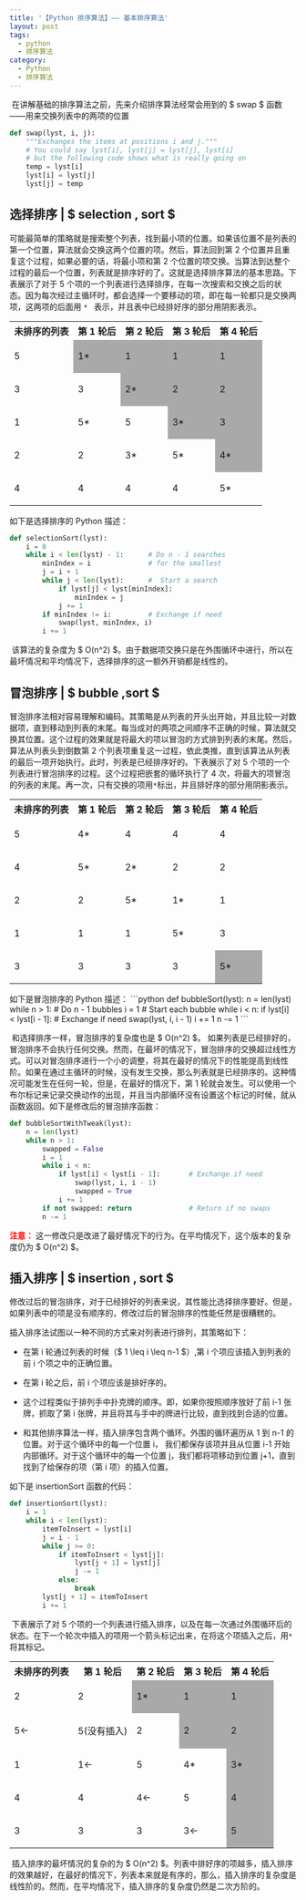 ```yaml
---
title: '【Python 排序算法】—— 基本排序算法'
layout: post
tags:
  - python
  - 排序算法
category: 
  - Python 
  - 排序算法
---
```


​        在讲解基础的排序算法之前，先来介绍排序算法经常会用到的 $ swap $ 函数——用来交换列表中的两项的位置

<!--more-->

```python
def swap(lyst, i, j):
    """Exchanges the items at positions i and j."""
    # You could say lyst[i], lyst[j] = lyst[j], lyst[i]
    # but the following code shows what is really going on
    temp = lyst[i]
    lyst[i] = lyst[j]
    lyst[j] = temp
```

## 选择排序 | $ selection \, sort $

​        可能最简单的策略就是搜索整个列表，找到最小项的位置。如果该位置不是列表的第一个位置，算法就会交换这两个位置的项。然后，算法回到第 2 个位置并且重复这个过程，如果必要的话，将最小项和第 2 个位置的项交换。当算法到达整个过程的最后一个位置，列表就是排序好的了。这就是选择排序算法的基本思路。
​        下表展示了对于 5 个项的一个列表进行选择排序，在每一次搜索和交换之后的状态。因为每次经过主循环时，都会选择一个要移动的项，即在每一轮都只是交换两项，这两项的后面用 `* ` 表示，并且表中已经排好序的部分用阴影表示。

<table>
    <tr>
        <th>未排序的列表</th><th>第 1 轮后</th><th>第 2 轮后</th><th>第 3 轮后</th><th>第 4 轮后</th>
    </tr>
    <tr>
        <td><p>5</p></td><td bgcolor="DarkGray"><p>1*</p></td><td bgcolor="DarkGray"><p>1</p></td><td bgcolor="DarkGray"><p>1</p></td><td bgcolor="DarkGray"><p>1</p></td>
    </tr>
    <tr>
        <td><p>3</p></td><td><p>3</p></td><td bgcolor="DarkGray"><p>2*</p></td><td bgcolor="DarkGray"><p>2</p></td><td bgcolor="DarkGray"><p>2</p></td>
    </tr>
    <tr>
        <td><p>1</p></td><td><p>5*</p></td><td><p>5</p></td><td bgcolor="DarkGray"><p>3*</p></td><td bgcolor="DarkGray"><p>3</p></td>
    </tr>
    <tr>
        <td><p>2</p></td><td><p>2</p></td><td><p>3*</p></td><td><p>5*</p></td><td bgcolor="DarkGray"><p>4*</p></td>
    </tr>
    <tr>
        <td><p>4</p></td><td><p>4</p></td><td><p>4</p></td><td><p>4</p></td><td><p>5*</p></td>
    </tr>
</table>

如下是选择排序的 Python 描述：

```python
def selectionSort(lyst):
    i = 0
    while i < len(lyst) - 1:      # Do n - 1 searches
        minIndex = i              # for the smallest
        j = i + 1
        while j < len(lyst):      #  Start a search
            if lyst[j] < lyst[minIndex]:
                minIndex = j
            j += 1
        if minIndex != i:         # Exchange if need
            swap(lyst, minIndex, i)
        i += 1
```

​        该算法的复杂度为 $ O(n^2) $。由于数据项交换只是在外围循环中进行，所以在最坏情况和平均情况下，选择排序的这一额外开销都是线性的。

## 冒泡排序 | $ bubble \,sort $

​        冒泡排序法相对容易理解和编码。其策略是从列表的开头出开始，并且比较一对数据项，直到移动到列表的末尾。每当成对的两项之间顺序不正确的时候，算法就交换其位置。这个过程的效果就是将最大的项以冒泡的方式排到列表的末尾。然后，算法从列表头到倒数第 2 个列表项重复这一过程，依此类推，直到该算法从列表的最后一项开始执行。此时，列表是已经排序好的。
​        下表展示了对 5 个项的一个列表进行冒泡排序的过程。这个过程把嵌套的循环执行了 4 次，将最大的项冒泡的列表的末尾。再一次，只有交换的项用`*`标出，并且排好序的部分用阴影表示。

<table>
    <tr>
        <th>未排序的列表</th><th>第 1 轮后</th><th>第 2 轮后</th><th>第 3 轮后</th><th>第 4 轮后</th>
    </tr>
    <tr>
        <td><p>5</p></td><td><p>4*</p></td><td><p>4</p></td><td><p>4</p></td><td><p>4</p></td>
    </tr>
    <tr>
        <td><p>4</p></td><td><p>5*</p></td><td><p>2*</p></td><td><p>2</p></td><td><p>2</p></td>
    </tr>
    <tr>
        <td><p>2</p></td><td><p>2</p></td><td><p>5*</p></td><td><p>1*</p></td><td><p>1</p></td>
    </tr>
    <tr>
        <td><p>1</p></td><td><p>1</p></td><td><p>1</p></td><td><p>5*</p></td><td><p>3</p></td>
    </tr>
    <tr>
        <td><p>3</p></td><td><p>3</p></td><td><p>3</p></td><td><p>3</p></td><td bgcolor="DarkGray"><p>5*</p></td>
    </tr>
</table>
如下是冒泡排序的 Python 描述：
```python
def bubbleSort(lyst):
    n = len(lyst)   
    while n > 1:                           # Do n - 1 bubbles
        i = 1                              # Start each bubble
        while i < n:
            if lyst[i] < lyst[i - 1]:      # Exchange if need
                swap(lyst, i, i - 1)
            i += 1
        n -= 1
```

​        和选择排序一样，冒泡排序的复杂度也是 $ O(n^2) $。 如果列表是已经排好的，冒泡排序不会执行任何交换。然而，在最坏的情况下，冒泡排序的交换超过线性方式。
​        可以对冒泡排序进行一个小的调整，将其在最好的情况下的性能提高到线性阶。如果在通过主循环的时候，没有发生交换，那么列表就是已经排序的。这种情况可能发生在任何一轮，但是，在最好的情况下，第 1 轮就会发生。可以使用一个布尔标记来记录交换动作的出现，并且当内部循环没有设置这个标记的时候，就从函数返回。如下是修改后的冒泡排序函数：

```python
def bubbleSortWithTweak(lyst):
    n = len(lyst)
    while n > 1:
        swapped = False
        i = 1
        while i < n:
            if lyst[i] < lyst[i - 1]:       # Exchange if need
                swap(lyst, i, i - 1)
                swapped = True
            i += 1
        if not swapped: return              # Return if no swaps
        n -= 1
```

<font color='red'><strong>注意：</strong> </font> 这一修改只是改进了最好情况下的行为。在平均情况下，这个版本的复杂度仍为 $ O(n^2) $。

## 插入排序 | $ insertion \, sort $

​        修改过后的冒泡排序，对于已经排好的列表来说，其性能比选择排序要好。但是，如果列表中的项是没有顺序的，修改过后的冒泡排序的性能任然是很糟糕的。

插入排序法试图以一种不同的方式来对列表进行排列，其策略如下：

- 在第 i 轮通过列表的时候（$ 1 \leq i \leq n-1 $）,第 i 个项应该插入到列表的前 i 个项之中的正确位置。

- 在第 i 轮之后，前 i 个项应该是排好序的。

- 这个过程类似于排列手中扑克牌的顺序。即，如果你按照顺序放好了前 i-1 张牌，抓取了第 i 张牌，并且将其与手中的牌进行比较，直到找到合适的位置。

- 和其他排序算法一样，插入排序包含两个循环。外围的循环遍历从 1 到 n-1 的位置。对于这个循环中的每一个位置 i， 我们都保存该项并且从位置 i-1 开始内部循环。对于这个循环中的每一个位置 j，我们都将项移动到位置 j+1，直到找到了给保存的项（第 i 项）的插入位置。

如下是 insertionSort 函数的代码：

```python
def insertionSort(lyst):
    i = 1
    while i < len(lyst):
        itemToInsert = lyst[i]
        j = i - 1
        while j >= 0:
            if itemToInsert < lyst[j]:
                lyst[j + 1] = lyst[j]
                j -= 1
            else:
                break
        lyst[j + 1] = itemToInsert
        i += 1
```

​        下表展示了对 5 个项的一个列表进行插入排序，以及在每一次通过外围循环后的状态。在下一个轮次中插入的项用一个箭头标记出来，在将这个项插入之后，用`*`将其标记。

<table>
    <tr>
        <th>未排序的列表</th><th>第 1 轮后</th><th>第 2 轮后</th><th>第 3 轮后</th><th>第 4 轮后</th>
    </tr>
    <tr>
        <td><p>2</p></td><td><p>2</p></td><td bgcolor="DarkGray"><p>1*</p></td><td bgcolor="DarkGray"><p>1</p></td><td bgcolor="DarkGray"><p>1</p></td>
    </tr>
    <tr>
        <td><p>5&#8592;</p></td><td><p>5(没有插入)</p></td><td><p>2</p></td><td bgcolor="DarkGray"><p>2</p></td><td bgcolor="DarkGray"><p>2</p></td>
    </tr>
    <tr>
        <td><p>1</p></td><td><p>1&#8592;</p></td><td><p>5</p></td><td><p>4*</p></td><td bgcolor="DarkGray"><p>3*</p></td>
    </tr>
    <tr>
        <td><p>4</p></td><td><p>4</p></td><td><p>4&#8592;</p></td><td><p>5</p></td><td bgcolor="DarkGray"><p>4</p></td>
    </tr>
    <tr>
        <td><p>3</p></td><td><p>3</p></td><td><p>3</p></td><td><p>3&#8592;</p></td><td bgcolor="DarkGray"><p>5</p></td>
    </tr>
</table>

​        插入排序的最坏情况的复杂的为 $ O(n^2) $。列表中排好序的项越多，插入排序的效果越好，在最好的情况下，列表本来就是有序的，那么，插入排序的复杂度是线性阶的。然而，在平均情况下，插入排序的复杂度仍然是二次方阶的。